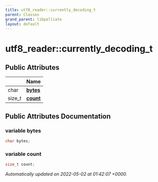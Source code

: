```yaml
---
title: utf8_reader::currently_decoding_t
parent: Classes
grand_parent: libpalliate
layout: default
---
```


# utf8_reader::currently_decoding_t





## Public Attributes

|                | Name           |
| -------------- | -------------- |
| char | **[bytes](/libpalliate/generated/Classes/structutf8__reader_1_1currently__decoding__t#variable-bytes)**  |
| size_t | **[count](/libpalliate/generated/Classes/structutf8__reader_1_1currently__decoding__t#variable-count)**  |

## Public Attributes Documentation

### variable bytes

```cpp
char bytes;
```


### variable count

```cpp
size_t count;
```



_Automatically updated on 2022-05-02 at 01:42:07 +0000._